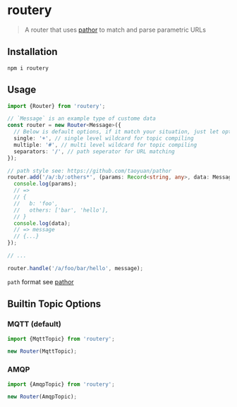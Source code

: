 # routery

> A router that uses [pathor](https://github.com/taoyuan/pathor) to match and parse parametric URLs

## Installation

```shell
npm i routery
```

## Usage

```ts
import {Router} from 'routery';

// `Message` is an example type of custome data
const router = new Router<Message>({
  // Below is default options, if it match your situation, just let options empty.
  single: '+', // single level wildcard for topic compiling
  multiple: '#', // multi level wildcard for topic compiling
  separators: '/', // path seperator for URL matching
});

// path style see: https://github.com/taoyuan/pathor
router.add('/a/:b/:others*', (params: Record<string, any>, data: Message) => {
  console.log(params);
  // =>
  // {
  //   b: 'foo',
  //   others: ['bar', 'hello'],
  // }
  console.log(data);
  // => message
  // {...}
});

// ...

router.handle('/a/foo/bar/hello', message);
```

`path` format see [pathor](https://github.com/taoyuan/pathor)

## Builtin Topic Options

### MQTT (default)

```ts
import {MqttTopic} from 'routery';

new Router(MqttTopic);
```

### AMQP

```ts
import {AmqpTopic} from 'routery';

new Router(AmqpTopic);
```
